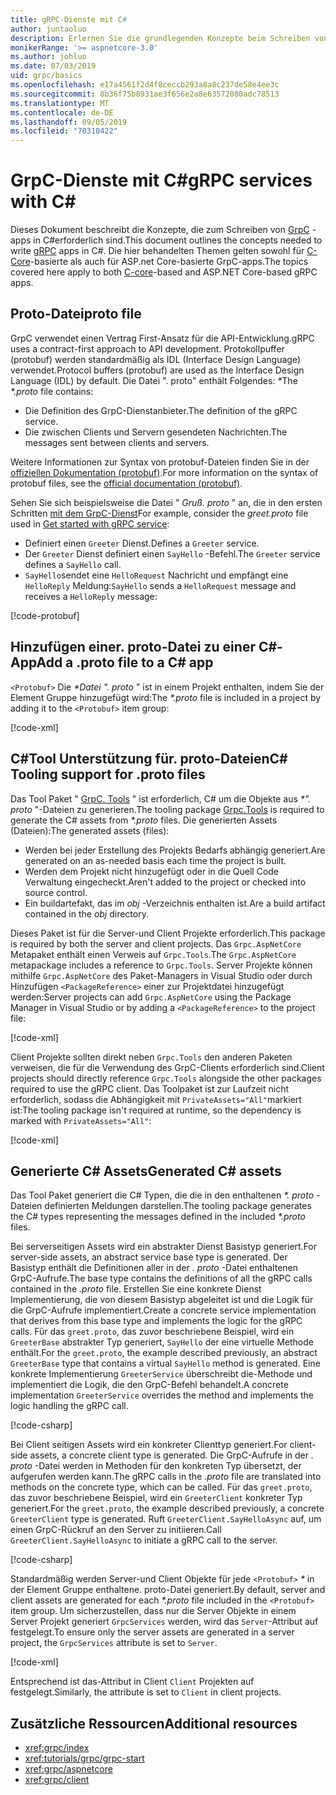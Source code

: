 ```yaml
---
title: gRPC-Dienste mit C#
author: juntaoluo
description: Erlernen Sie die grundlegenden Konzepte beim Schreiben von GrpC-Diensten mit C#.
monikerRange: '>= aspnetcore-3.0'
ms.author: johluo
ms.date: 07/03/2019
uid: grpc/basics
ms.openlocfilehash: e17a4561f2d4f8ceccb293a8a8c237de58e4ee3c
ms.sourcegitcommit: 8b36f75b8931ae3f656e2a8e63572080adc78513
ms.translationtype: MT
ms.contentlocale: de-DE
ms.lasthandoff: 09/05/2019
ms.locfileid: "70310422"
---
```

# <a name="grpc-services-with-c"></a><span data-ttu-id="f222d-103">GrpC-Dienste mit C\#</span><span class="sxs-lookup"><span data-stu-id="f222d-103">gRPC services with C\#</span></span>

<span data-ttu-id="f222d-104">Dieses Dokument beschreibt die Konzepte, die zum Schreiben von [GrpC](https://grpc.io/docs/guides/) -apps in C#erforderlich sind.</span><span class="sxs-lookup"><span data-stu-id="f222d-104">This document outlines the concepts needed to write [gRPC](https://grpc.io/docs/guides/) apps in C#.</span></span> <span data-ttu-id="f222d-105">Die hier behandelten Themen gelten sowohl für [C-Core](https://grpc.io/blog/grpc-stacks)-basierte als auch für ASP.net Core-basierte GrpC-apps.</span><span class="sxs-lookup"><span data-stu-id="f222d-105">The topics covered here apply to both [C-core](https://grpc.io/blog/grpc-stacks)-based and ASP.NET Core-based gRPC apps.</span></span>

## <a name="proto-file"></a><span data-ttu-id="f222d-106">Proto-Datei</span><span class="sxs-lookup"><span data-stu-id="f222d-106">proto file</span></span>

<span data-ttu-id="f222d-107">GrpC verwendet einen Vertrag First-Ansatz für die API-Entwicklung.</span><span class="sxs-lookup"><span data-stu-id="f222d-107">gRPC uses a contract-first approach to API development.</span></span> <span data-ttu-id="f222d-108">Protokollpuffer (protobuf) werden standardmäßig als IDL (Interface Design Language) verwendet.</span><span class="sxs-lookup"><span data-stu-id="f222d-108">Protocol buffers (protobuf) are used as the Interface Design Language (IDL) by default.</span></span> <span data-ttu-id="f222d-109">Die Datei ". proto" enthält Folgendes:  *\**</span><span class="sxs-lookup"><span data-stu-id="f222d-109">The *\*.proto* file contains:</span></span>

* <span data-ttu-id="f222d-110">Die Definition des GrpC-Dienstanbieter.</span><span class="sxs-lookup"><span data-stu-id="f222d-110">The definition of the gRPC service.</span></span>
* <span data-ttu-id="f222d-111">Die zwischen Clients und Servern gesendeten Nachrichten.</span><span class="sxs-lookup"><span data-stu-id="f222d-111">The messages sent between clients and servers.</span></span>

<span data-ttu-id="f222d-112">Weitere Informationen zur Syntax von protobuf-Dateien finden Sie in der [offiziellen Dokumentation (protobuf)](https://developers.google.com/protocol-buffers/docs/proto3).</span><span class="sxs-lookup"><span data-stu-id="f222d-112">For more information on the syntax of protobuf files, see the [official documentation (protobuf)](https://developers.google.com/protocol-buffers/docs/proto3).</span></span>

<span data-ttu-id="f222d-113">Sehen Sie sich beispielsweise die Datei " *Gruß. proto* " an, die in den ersten Schritten [mit dem GrpC-Dienst](xref:tutorials/grpc/grpc-start)</span><span class="sxs-lookup"><span data-stu-id="f222d-113">For example, consider the *greet.proto* file used in [Get started with gRPC service](xref:tutorials/grpc/grpc-start):</span></span>

* <span data-ttu-id="f222d-114">Definiert einen `Greeter` Dienst.</span><span class="sxs-lookup"><span data-stu-id="f222d-114">Defines a `Greeter` service.</span></span>
* <span data-ttu-id="f222d-115">Der `Greeter` Dienst definiert einen `SayHello` -Befehl.</span><span class="sxs-lookup"><span data-stu-id="f222d-115">The `Greeter` service defines a `SayHello` call.</span></span>
* <span data-ttu-id="f222d-116">`SayHello`sendet eine `HelloRequest` Nachricht und empfängt eine `HelloReply` Meldung:</span><span class="sxs-lookup"><span data-stu-id="f222d-116">`SayHello` sends a `HelloRequest` message and receives a `HelloReply` message:</span></span>

[!code-protobuf[](~/tutorials/grpc/grpc-start/sample/GrpcGreeter/Protos/greet.proto)]

## <a name="add-a-proto-file-to-a-c-app"></a><span data-ttu-id="f222d-117">Hinzufügen einer. proto-Datei zu einer C\#-App</span><span class="sxs-lookup"><span data-stu-id="f222d-117">Add a .proto file to a C\# app</span></span>

<span data-ttu-id="f222d-118">`<Protobuf>` Die  *\*Datei ". proto* " ist in einem Projekt enthalten, indem Sie der Element Gruppe hinzugefügt wird:</span><span class="sxs-lookup"><span data-stu-id="f222d-118">The *\*.proto* file is included in a project by adding it to the `<Protobuf>` item group:</span></span>

[!code-xml[](~/tutorials/grpc/grpc-start/sample/GrpcGreeter/GrpcGreeter.csproj?highlight=2&range=7-9)]

## <a name="c-tooling-support-for-proto-files"></a><span data-ttu-id="f222d-119">C#Tool Unterstützung für. proto-Dateien</span><span class="sxs-lookup"><span data-stu-id="f222d-119">C# Tooling support for .proto files</span></span>

<span data-ttu-id="f222d-120">Das Tool Paket " [GrpC. Tools](https://www.nuget.org/packages/Grpc.Tools/) " ist erforderlich, C# um die Objekte aus  *\*". proto* "-Dateien zu generieren.</span><span class="sxs-lookup"><span data-stu-id="f222d-120">The tooling package [Grpc.Tools](https://www.nuget.org/packages/Grpc.Tools/) is required to generate the C# assets from *\*.proto* files.</span></span> <span data-ttu-id="f222d-121">Die generierten Assets (Dateien):</span><span class="sxs-lookup"><span data-stu-id="f222d-121">The generated assets (files):</span></span>

* <span data-ttu-id="f222d-122">Werden bei jeder Erstellung des Projekts Bedarfs abhängig generiert.</span><span class="sxs-lookup"><span data-stu-id="f222d-122">Are generated on an as-needed basis each time the project is built.</span></span>
* <span data-ttu-id="f222d-123">Werden dem Projekt nicht hinzugefügt oder in die Quell Code Verwaltung eingecheckt.</span><span class="sxs-lookup"><span data-stu-id="f222d-123">Aren't added to the project or checked into source control.</span></span>
* <span data-ttu-id="f222d-124">Ein buildartefakt, das im *obj* -Verzeichnis enthalten ist.</span><span class="sxs-lookup"><span data-stu-id="f222d-124">Are a build artifact contained in the *obj* directory.</span></span>

<span data-ttu-id="f222d-125">Dieses Paket ist für die Server-und Client Projekte erforderlich.</span><span class="sxs-lookup"><span data-stu-id="f222d-125">This package is required by both the server and client projects.</span></span> <span data-ttu-id="f222d-126">Das `Grpc.AspNetCore` Metapaket enthält einen Verweis auf `Grpc.Tools`.</span><span class="sxs-lookup"><span data-stu-id="f222d-126">The `Grpc.AspNetCore` metapackage includes a reference to `Grpc.Tools`.</span></span> <span data-ttu-id="f222d-127">Server Projekte können mithilfe `Grpc.AspNetCore` des Paket-Managers in Visual Studio oder durch Hinzufügen `<PackageReference>` einer zur Projektdatei hinzugefügt werden:</span><span class="sxs-lookup"><span data-stu-id="f222d-127">Server projects can add `Grpc.AspNetCore` using the Package Manager in Visual Studio or by adding a `<PackageReference>` to the project file:</span></span>

[!code-xml[](~/tutorials/grpc/grpc-start/sample/GrpcGreeter/GrpcGreeter.csproj?highlight=1&range=12)]

<span data-ttu-id="f222d-128">Client Projekte sollten direkt neben `Grpc.Tools` den anderen Paketen verweisen, die für die Verwendung des GrpC-Clients erforderlich sind.</span><span class="sxs-lookup"><span data-stu-id="f222d-128">Client projects should directly reference `Grpc.Tools` alongside the other packages required to use the gRPC client.</span></span> <span data-ttu-id="f222d-129">Das Toolpaket ist zur Laufzeit nicht erforderlich, sodass die Abhängigkeit mit `PrivateAssets="All"`markiert ist:</span><span class="sxs-lookup"><span data-stu-id="f222d-129">The tooling package isn't required at runtime, so the dependency is marked with `PrivateAssets="All"`:</span></span>

[!code-xml[](~/tutorials/grpc/grpc-start/sample/GrpcGreeterClient/GrpcGreeterClient.csproj?highlight=3&range=9-11)]

## <a name="generated-c-assets"></a><span data-ttu-id="f222d-130">Generierte C# Assets</span><span class="sxs-lookup"><span data-stu-id="f222d-130">Generated C# assets</span></span>

<span data-ttu-id="f222d-131">Das Tool Paket generiert die C# Typen, die die in den enthaltenen  *\*. proto* -Dateien definierten Meldungen darstellen.</span><span class="sxs-lookup"><span data-stu-id="f222d-131">The tooling package generates the C# types representing the messages defined in the included *\*.proto* files.</span></span>

<span data-ttu-id="f222d-132">Bei serverseitigen Assets wird ein abstrakter Dienst Basistyp generiert.</span><span class="sxs-lookup"><span data-stu-id="f222d-132">For server-side assets, an abstract service base type is generated.</span></span> <span data-ttu-id="f222d-133">Der Basistyp enthält die Definitionen aller in der *. proto* -Datei enthaltenen GrpC-Aufrufe.</span><span class="sxs-lookup"><span data-stu-id="f222d-133">The base type contains the definitions of all the gRPC calls contained in the *.proto* file.</span></span> <span data-ttu-id="f222d-134">Erstellen Sie eine konkrete Dienst Implementierung, die von diesem Basistyp abgeleitet ist und die Logik für die GrpC-Aufrufe implementiert.</span><span class="sxs-lookup"><span data-stu-id="f222d-134">Create a concrete service implementation that derives from this base type and implements the logic for the gRPC calls.</span></span> <span data-ttu-id="f222d-135">Für das `greet.proto`, das zuvor beschriebene Beispiel, wird ein `GreeterBase` abstrakter Typ generiert, `SayHello` der eine virtuelle Methode enthält.</span><span class="sxs-lookup"><span data-stu-id="f222d-135">For the `greet.proto`, the example described previously, an abstract `GreeterBase` type that contains a virtual `SayHello` method is generated.</span></span> <span data-ttu-id="f222d-136">Eine konkrete Implementierung `GreeterService` überschreibt die-Methode und implementiert die Logik, die den GrpC-Befehl behandelt.</span><span class="sxs-lookup"><span data-stu-id="f222d-136">A concrete implementation `GreeterService` overrides the method and implements the logic handling the gRPC call.</span></span>

[!code-csharp[](~/tutorials/grpc/grpc-start/sample/GrpcGreeter/Services/GreeterService.cs?name=snippet)]

<span data-ttu-id="f222d-137">Bei Client seitigen Assets wird ein konkreter Clienttyp generiert.</span><span class="sxs-lookup"><span data-stu-id="f222d-137">For client-side assets, a concrete client type is generated.</span></span> <span data-ttu-id="f222d-138">Die GrpC-Aufrufe in der *. proto* -Datei werden in Methoden für den konkreten Typ übersetzt, der aufgerufen werden kann.</span><span class="sxs-lookup"><span data-stu-id="f222d-138">The gRPC calls in the *.proto* file are translated into methods on the concrete type, which can be called.</span></span> <span data-ttu-id="f222d-139">Für das `greet.proto`, das zuvor beschriebene Beispiel, wird ein `GreeterClient` konkreter Typ generiert.</span><span class="sxs-lookup"><span data-stu-id="f222d-139">For the `greet.proto`, the example described previously, a concrete `GreeterClient` type is generated.</span></span> <span data-ttu-id="f222d-140">Ruft `GreeterClient.SayHelloAsync` auf, um einen GrpC-Rückruf an den Server zu initiieren.</span><span class="sxs-lookup"><span data-stu-id="f222d-140">Call `GreeterClient.SayHelloAsync` to initiate a gRPC call to the server.</span></span>

[!code-csharp[](~/tutorials/grpc/grpc-start/sample/GrpcGreeterClient/Program.cs?name=snippet)]

<span data-ttu-id="f222d-141">Standardmäßig werden Server-und Client Objekte für jede `<Protobuf>`  *\** in der Element Gruppe enthaltene. proto-Datei generiert.</span><span class="sxs-lookup"><span data-stu-id="f222d-141">By default, server and client assets are generated for each *\*.proto* file included in the `<Protobuf>` item group.</span></span> <span data-ttu-id="f222d-142">Um sicherzustellen, dass nur die Server Objekte in einem Server Projekt generiert `GrpcServices` werden, wird das `Server`-Attribut auf festgelegt.</span><span class="sxs-lookup"><span data-stu-id="f222d-142">To ensure only the server assets are generated in a server project, the `GrpcServices` attribute is set to `Server`.</span></span>

[!code-xml[](~/tutorials/grpc/grpc-start/sample/GrpcGreeter/GrpcGreeter.csproj?highlight=2&range=7-9)]

<span data-ttu-id="f222d-143">Entsprechend ist das-Attribut in Client `Client` Projekten auf festgelegt.</span><span class="sxs-lookup"><span data-stu-id="f222d-143">Similarly, the attribute is set to `Client` in client projects.</span></span>

## <a name="additional-resources"></a><span data-ttu-id="f222d-144">Zusätzliche Ressourcen</span><span class="sxs-lookup"><span data-stu-id="f222d-144">Additional resources</span></span>

* <xref:grpc/index>
* <xref:tutorials/grpc/grpc-start>
* <xref:grpc/aspnetcore>
* <xref:grpc/client>

